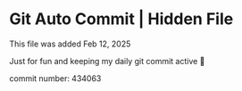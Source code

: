 # Git Auto Commit | Hidden File

This file was added Feb 12, 2025

Just for fun and keeping my daily git commit active 🤪

commit number: 434063
